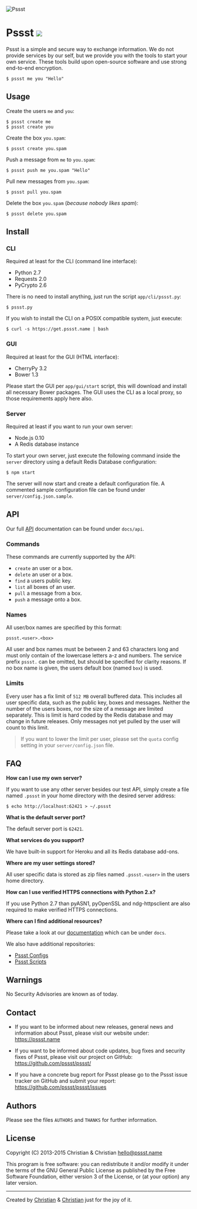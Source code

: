 ![Pssst](http://www.gravatar.org/avatar/2aae9030772d5b59240388522f91468f?s=96)

Pssst [![](https://travis-ci.org/pssst/pssst.svg)](https://travis-ci.org/pssst/pssst)
=====
Pssst is a simple and secure way to exchange information. We do not provide
services by our self, but we provide you with the tools to start your own
service. These tools build upon open-source software and use strong end-to-end
encryption.

```
$ pssst me you "Hello"
```

Usage
-----
Create the users `me` and `you`:
```
$ pssst create me
$ pssst create you
```

Create the box `you.spam`:
```
$ pssst create you.spam
```

Push a message from `me` to `you.spam`:
```
$ pssst push me you.spam "Hello"
```

Pull new messages from `you.spam`:
```
$ pssst pull you.spam
```

Delete the box `you.spam` (_because nobody likes spam_):
```
$ pssst delete you.spam
```

Install
-------
### CLI

Required at least for the CLI (command line interface):

* Python 2.7
* Requests 2.0
* PyCrypto 2.6

There is no need to install anything, just run the script `app/cli/pssst.py`:

`$ pssst.py`

If you wish to install the CLI on a POSIX compatible system, just execute:

`$ curl -s https://get.pssst.name | bash`

### GUI

Required at least for the GUI (HTML interface):

* CherryPy 3.2
* Bower 1.3

Please start the GUI per `app/gui/start` script, this will download and
install all necessary Bower packages. The GUI uses the CLI as a local
proxy, so those requirements apply here also.

### Server

Required at least if you want to run your own server:

* Node.js 0.10
* A Redis database instance

To start your own server, just execute the following command inside the
`server` directory using a default Redis Database configuration:

`$ npm start`

The server will now start and create a default configuration file. A commented
sample configuration file can be found under `server/config.json.sample`.

API
---
Our full [API](/docs/api/api.md) documentation can be found under `docs/api`.

### Commands

These commands are currently supported by the API:

* `create` an user or a box.
* `delete` an user or a box.
* `find` a users public key.
* `list` all boxes of an user.
* `pull` a message from a box.
* `push` a message onto a box.

### Names

All user/box names are specified by this format:

`pssst.<user>.<box>`

All user and box names must be between 2 and 63 characters long and must only
contain of the lowercase letters a-z and numbers. The service prefix `pssst.`
can be omitted, but should be specified for clarity reasons. If no box name
is given, the users default box (named `box`) is used.

### Limits

Every user has a fix limit of `512 MB` overall buffered data. This includes
all user specific data, such as the public key, boxes and messages. Neither
the number of the users boxes, nor the size of a message are limited
separately. This is limit is hard coded by the Redis database and may change
in future releases. Only messages not yet pulled by the user will count to
this limit.

> If you want to lower the limit per user, please set the `quota` config
> setting in your `server/config.json` file.

FAQ
---
**How can I use my own server?**

If you want to use any other server besides our test API, simply create a file
named `.pssst` in your home directory with the desired server address:

`$ echo http://localhost:62421 > ~/.pssst`

**What is the default server port?**

The default server port is `62421`.

**What services do you support?**

We have built-in support for Heroku and all its Redis database add-ons.

**Where are my user settings stored?**

All user specific data is stored as zip files named `.pssst.<user>` in the
users home directory.

**How can I use verified HTTPS connections with Python 2.x?**

If you use Python 2.7 than pyASN1, pyOpenSSL and ndg-httpsclient are also
required to make verified HTTPS connections.

**Where can I find additional resources?**

Please take a look at our [documentation](/docs/) which can be under `docs`.

We also have additional repositories:
* [Pssst Configs](https://github.com/pssst/pssst-config/)
* [Pssst Scripts](https://github.com/pssst/pssst-script/)

Warnings
--------
No Security Advisories are known as of today.

Contact
-------
* If you want to be informed about new releases, general news
  and information about Pssst, please visit our website under:
  https://pssst.name

* If you want to be informed about code updates, bug fixes and
  security fixes of Pssst, please visit our project on GitHub:
  https://github.com/pssst/pssst/

* If you have a concrete bug report for Pssst please go to the
  Pssst issue tracker on GitHub and submit your report:
  https://github.com/pssst/pssst/issues

Authors
-------
Please see the files `AUTHORS` and `THANKS` for further information.

License
-------
Copyright (C) 2013-2015  Christian & Christian  <hello@pssst.name>

This program is free software: you can redistribute it and/or modify
it under the terms of the GNU General Public License as published by
the Free Software Foundation, either version 3 of the License, or
(at your option) any later version.

----------
Created by
[Christian](https://github.com/7-bit) & [Christian](https://github.com/cuhsat)
just for the joy of it.

